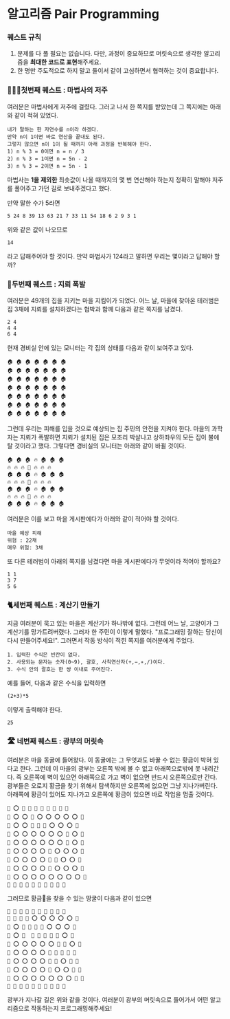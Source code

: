 ﻿# 알고리즘 Pair Programming

### 퀘스트 규칙
1. 문제를 다 풀 필요는 없습니다. 다만, 과정이 중요하므로 머릿속으로 생각한 알고리즘을 **최대한 코드로 표현**해주세요.
2. 한 명만 주도적으로 하지 말고 둘이서 같이 고심하면서 협력하는 것이 중요합니다.

### 🧙🏼‍♀️첫번째 퀘스트 : 마법사의 저주
여러분은 마법사에게 저주에 걸렸다. 그러고 나서 한 쪽지를 받았는데 그 쪽지에는 아래와 같이 적혀 있었다.
```
내가 말하는 한 자연수를 n이라 하겠다.
만약 n이 1이면 바로 연산을 끝내도 된다.
그렇지 않으면 n이 1이 될 때까지 아래 과정을 반복해야 한다.
1) n % 3 = 0이면 n = n / 3
2) n % 3 = 1이면 n = 5n - 2
3) n % 3 = 2이면 n = 5n - 1
```
마법사는 **1을 제외한** 최솟값이 나올 때까지의 몇 번 연산해야 하는지 정확히 말해야 저주를 풀어주고 가던 길로 보내주겠다고 했다.

만약 말한 수가 5라면 
```
5 24 8 39 13 63 21 7 33 11 54 18 6 2 9 3 1
```
위와 같은 값이 나오므로 
```
14
```
라고 답해주어야 할 것이다.
만약 마법사가 124라고 말하면 우리는 몇이라고 답해야 할까?

### 🧟두번째 퀘스트 : 지뢰 폭발
여러분은 49개의 집을 지키는 마을 지킴이가 되었다. 어느 날, 마을에 찾아온 테러범은 집 3채에 지뢰를 설치하겠다는 협박과 함께 다음과 같은 쪽지를 남겼다.
```
2 4
4 4
6 4
```
현재 경비실 안에 있는 모니터는 각 집의 상태를 다음과 같이 보여주고 있다.
```
🏠 🏠 🏠 🏠 🏠 🏠 🏠
🏠 🏠 🏠 🏠 🏠 🏠 🏠
🏠 🏠 🏠 🏠 🏠 🏠 🏠
🏠 🏠 🏠 🏠 🏠 🏠 🏠
🏠 🏠 🏠 🏠 🏠 🏠 🏠
🏠 🏠 🏠 🏠 🏠 🏠 🏠
🏠 🏠 🏠 🏠 🏠 🏠 🏠
```
그런데 우리는 피해를 입을 것으로 예상되는 집 주민의 안전을 지켜야 한다. 마을의 과학자는 지뢰가 폭발하면 지뢰가 설치된 집은 모조리 박살나고 상하좌우의 모든 집이 불에 탈 것이라고 했다. 그렇다면 경비실의 모니터는 아래와 같이 바뀔 것이다.
```
🏠 🏠 🏠 🔥 🏠 🏠 🏠
🔥 🔥 🔥 💢 🔥 🔥 🔥
🏠 🏠 🏠 🔥 🏠 🏠 🏠
🔥 🔥 🔥 💢 🔥 🔥 🔥
🏠 🏠 🏠 🔥 🏠 🏠 🏠
🔥 🔥 🔥 💢 🔥 🔥 🔥
🏠 🏠 🏠 🔥 🏠 🏠 🏠
```
여러분은 이를 보고 마을 게시판에다가 아래와 같이 적어야 할 것이다.
```
마을 예상 피해
위험 : 22채
매우 위험: 3채
```
또 다른 테러범이 아래의 쪽지를 남겼다면 마을 게시판에다가 무엇이라 적어야 할까요?
```
1 1
3 7
5 6
```
### 🐈세번째 퀘스트 : 계산기 만들기
지금 여러분이 묵고 있는 마을은 계산기가 하나밖에 없다. 그런데 어느 날, 고양이가 그 계산기를 망가트려버렸다. 그러자 한 주민이 이렇게 말했다. "프로그래밍 잘하는 당신이 다시 만들어주세요!". 그러면서 작동 방식이 적힌 쪽지를 여러분에게 주었다.
```
1. 입력한 수식은 빈칸이 없다.
2. 사용되는 문자는 숫자(0~9), 괄호, 사칙연산자(+,−,∗,/)이다.
3. 수식 안의 괄호는 한 쌍 이내로 주어진다.
```
예를 들어, 다음과 같은 수식을 입력하면
```
(2+3)*5
```
이렇게 출력해야 한다.
```
25
```

### 🛣️ 네번째 퀘스트 : 광부의 머릿속
여러분은 마을 동굴에 들어왔다. 이 동굴에는 그 무엇과도 바꿀 수 없는 황금이 박혀 있다고 한다. 그런데 이 마을의 광부는 오른쪽 밖에 볼 수 없고 아래쪽으로밖에 못 내려간다. 즉 오른쪽에 벽이 있으면 아래쪽으로 가고 벽이 없으면 반드시 오른쪽으로만 간다. 광부들은 오로지 황금을 찾기 위해서 탐색하지만 오른쪽에 없으면 그냥 지나가버린다. 아래쪽에 황금이 있어도 지나가고 오른쪽에 황금이 있으면 바로 작업을 멈출 것이다.
```
🚧 ⭕ 🚧 🚧 🚧 🚧 🚧 🚧 🚧 🚧
🚧 ⭕ ⭕ 🚧 ⭕ ⭕ ⭕ ⭕ ⭕ 🚧
🚧 ⭕ ⭕ 🚧 🚧 🚧 ⭕ ⭕ ⭕ 🚧
🚧 ⭕ ⭕ ⭕ ⭕ ⭕ ⭕ 🚧 ⭕ 🚧
🚧 ⭕ ⭕ ⭕ ⭕ ⭕ ⭕ 🚧 ⭕ 🚧
🚧 ⭕ ⭕ ⭕ ⭕ 🚧 ⭕ ⭕ ⭕ 🚧
🚧 ⭕ ⭕ ⭕ ⭕ 🚧 💛 ⭕ ⭕ 🚧
🚧 ⭕ ⭕ ⭕ ⭕ 🚧 ⭕ ⭕ ⭕ 🚧
🚧 ⭕ ⭕ ⭕ ⭕ ⭕ ⭕ ⭕ ⭕ 🚧 
🚧 🚧 🚧 🚧 🚧 🚧 🚧 🚧 🚧 🚧
```
그러므로 황금💛을 찾을 수 있는 땅굴이 다음과 같이 있으면
```
🚧 👷 🚧 🚧 🚧 🚧 🚧 🚧 🚧 🚧
🚧 👷 👷 🚧 ⭕ ⭕ ⭕ ⭕ ⭕ 🚧
🚧 ⭕ 👷 🚧 🚧 🚧 ⭕ ⭕ ⭕ 🚧
🚧 ⭕ 👷  👷 👷 👷 👷 🚧 ⭕ 🚧
🚧 ⭕ ⭕ ⭕ ⭕ ⭕ 👷 🚧 ⭕ 🚧
🚧 ⭕ ⭕ ⭕ ⭕ 🚧 👷 👷 👷 🚧
🚧 ⭕ ⭕ ⭕ ⭕ 🚧 💛 ⭕ 👷 🚧
🚧 ⭕ ⭕ ⭕ ⭕ 🚧 ⭕ ⭕ 👷 🚧
🚧 ⭕ ⭕ ⭕ ⭕ ⭕ ⭕ ⭕ 👷 🚧 
🚧 🚧 🚧 🚧 🚧 🚧 🚧 🚧 🚧 🚧
```
광부가 지나갈 길은 위와 같을 것이다. 여러분이 광부의 머릿속으로 들어가서 어떤 알고리즘으로 작동하는지 프로그래밍해주세요!
